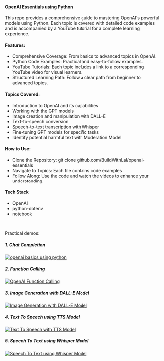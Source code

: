 #### OpenAI Essentials using Python

This repo provides a comprehensive guide to mastering OpenAI's powerful models using Python. Each topic is covered with detailed code examples and is accompanied by a YouTube tutorial for a complete learning experience.

#### Features:
* Comprehensive Coverage: From basics to advanced topics in OpenAI.
* Python Code Examples: Practical and easy-to-follow examples.
* YouTube Tutorials: Each topic includes a link to a corresponding YouTube video for visual learners.
* Structured Learning Path: Follow a clear path from beginner to advanced topics.

#### Topics Covered:
* Introduction to OpenAI and its capabilities
* Working with the GPT models
* Image creation and manipulation with DALL-E
* Text-to-speech conversion
* Speech-to-text transcription with Whisper
* Fine-tuning GPT models for specific tasks
* Identify potential harmful text with Moderation Model

#### How to Use:
* Clone the Repository: git clone github.com/BuildWithLal/openai-essentials
* Navigate to Topics: Each file contains code examples
* Follow Along: Use the code and watch the videos to enhance your understanding.

#### Tech Stack

* OpenAI
* python-dotenv
* notebook

<br/>

Practical demos:

##### 1. Chat Completion
[![openai basics using python](https://img.youtube.com/vi/4_dTMYNcrIc/0.jpg)](https://www.youtube.com/watch?v=4_dTMYNcrIc)


##### 2. Function Calling
[![OpenAI Function Calling](https://img.youtube.com/vi/sHZc08dBX5Y/0.jpg)](https://www.youtube.com/watch?v=sHZc08dBX5Y)

##### 3. Image Generation with DALL-E Model
[![Image Generation with DALL-E Model](https://img.youtube.com/vi/b_1L_MnauFs/0.jpg)](https://www.youtube.com/watch?v=b_1L_MnauFs)

##### 4. Text To Speech using TTS Model
[![Text To Speech with TTS Model](https://img.youtube.com/vi/UwyDNkw2Fis/0.jpg)](https://www.youtube.com/watch?v=UwyDNkw2Fis)

##### 5. Speech To Text using Whisper Model
[![Speech To Text using Whisper Model](https://img.youtube.com/vi/X24Xtf2Iff8/0.jpg)](https://www.youtube.com/watch?v=X24Xtf2Iff8)
